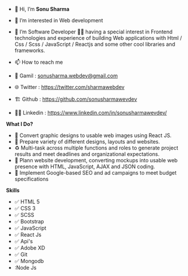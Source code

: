 

- 👋 Hi, I’m **Sonu Sharma**
- 👀 I’m interested in Web development
- 🌱 I’m Software Developer :technologist:  having a special interest in Frontend technologies and experience of building Web applications with Html / Css / Scss / JavaScript / Reactjs  and some other cool libraries and frameworks.


- 📫 How to reach me 

- :memo: Gamil : sonusharma.webdev@gmail.com
- :globe_with_meridians: Twitter : https://twitter.com/sharmawebdev
- :building_construction: Github : https://github.com/sonusharmawevdev
- :technologist: Linkedin : https://www.linkedin.com/in/sonusharmawevdev/


**What I Do?**

- :closed_lock_with_key: Convert graphic designs to usable web images using React JS.
- :bookmark: Prepare variety of different designs, layouts and websites.
- :recycle: Multi-task across multiple functions and roles to generate project results and meet deadlines and organizational expectations.
- :bug: Plann website development, converting mockups into usable web presence with HTML, JavaScript, AJAX and JSON coding.
- :bento: Implement Google-based SEO and ad campaigns to meet budget specifications


**Skills**

- :white_check_mark: HTML 5
- :white_check_mark: CSS 3
- :white_check_mark: SCSS
- :white_check_mark: Bootstrap 
- :white_check_mark: JavaScript
- :white_check_mark: React Js
- :white_check_mark: Api's
- :white_check_mark: Adobe XD
- :white_check_mark: Git
- :white_check_mark: Mongodb
- :Node Js




<!---
sonusharmawevdev/sonusharmawevdev is a ✨ special ✨ repository because its `README.md` (this file) appears on your GitHub profile.
You can click the Preview link to take a look at your changes.
--->
